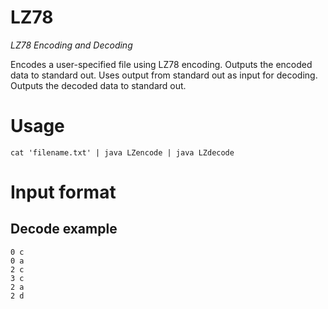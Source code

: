 # LZ78

_LZ78 Encoding and Decoding_

Encodes a user-specified file using LZ78 encoding. Outputs the encoded data to standard out. Uses output from standard out as input for decoding. Outputs the decoded data to standard out.

# Usage

```
cat 'filename.txt' | java LZencode | java LZdecode
```

# Input format

## Decode example

```
0 c
0 a
2 c
3 c
2 a
2 d
```
